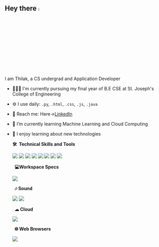 

## Hey there <a><img src="https://media.giphy.com/media/3o7TKSha51ATTx9KzC/giphy.gif" width="5%"></a>


I am Thilak, a CS undergrad and Application Developer


- 🧑🏻‍💻 I'm currently pursuing my final year of B.E CSE at St. Joseph's College of Engineering
- ⚙️ I use daily:  `.py`, `.html`, `.css`, `.js`, `.java`
- 🛬 Reach me: Here->[LinkedIn](https://www.linkedin.com/in/thilak-v-a-ba178622a)
- 🎼 I’m currently learning Machine Learning and  Cloud Computing
- 💌 I enjoy learning about new technologies




  <summary><b>🛠️&nbsp;&nbsp;Technical Skills&nbsp;and&nbsp;Tools</b></summary>
  <p>
    <a><img src="https://img.shields.io/badge/HTML5-E34F26?style=for-the-badge&logo=html5&logoColor=white"></a>
    <a><img src="https://img.shields.io/badge/CSS3-1572B6?style=for-the-badge&logo=css3&logoColor=white"></a>
    <a><img src="https://img.shields.io/badge/JavaScript-F7DF1E?style=for-the-badge&logo=javascript&logoColor=black"></a>
    <a><img src="https://img.shields.io/badge/Python-14354C?style=for-the-badge&logo=python&logoColor=white"></a>
    <a><img src="https://img.shields.io/badge/Java-ED8B00?style=for-the-badge&logo=openjdk&logoColor=white"></a>
    <a><img src="https://img.shields.io/badge/PHP-777BB4?style=for-the-badge&logo=php&logoColor=white"></a>
    <a><img src="https://img.shields.io/badge/MySQL-00000F?style=for-the-badge&logo=mysql&logoColor=white"></a>
    <a><img src="https://img.shields.io/badge/GIT-E44C30?style=for-the-badge&logo=git&logoColor=white"></a>
    </p>
  <summary><b>&nbsp;&nbsp;💻Workspace Specs</b></summary>
  <p>
   <a><img src="https://img.shields.io/badge/Dell-Inspiron-green?labelColor=blue"></a>
  </p>
  <summary><b>&nbsp;&nbsp;🎶 Sound</b></summary>
  <p>
    <a><img src="https://img.shields.io/badge/Spotify-1ED760?&style=for-the-badge&logo=spotify&logoColor=white"></a>
    <a><img src=https://img.shields.io/badge/Jiosaavn-lightgreen?style=for-the-badge&logo=jiosaavn&logoColor=black></a>
  </p>
  <summary><b>&nbsp;&nbsp;☁ Cloud</b></summary>
  <p>
   <a><img src="https://img.shields.io/badge/Azure_DevOps-0078D7?style=for-the-badge&logo=azure-devops&logoColor=white"></a>
  </p>
    <summary><b>&nbsp;&nbsp;🌐 Web Browsers</b></summary>
  <p>

   <a><img src="https://img.shields.io/badge/Brave-FF1B2D?style=for-the-badge&logo=Brave&logoColor=white"></a>

  </p>

